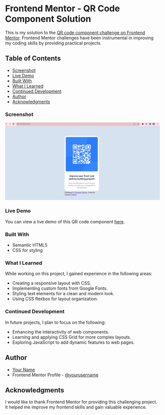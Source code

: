 # Frontend Mentor - QR Code Component Solution

This is my solution to the [QR code component challenge on Frontend Mentor](https://www.frontendmentor.io/challenges/qr-code-component-iux_sIO_H). Frontend Mentor challenges have been instrumental in improving my coding skills by providing practical projects.

## Table of Contents

  - [Screenshot](#screenshot)
  - [Live Demo](#live-demo)
  - [Built With](#built-with)
  - [What I Learned](#what-i-learned)
  - [Continued Development](#continued-development)
- [Author](#author)
- [Acknowledgments](#acknowledgments)


### Screenshot

![QR Code Component Screenshot](./images/Screenshot%202023-10-05%20130904.png)

### Live Demo

You can view a live demo of this QR code component [here](https://jenna-lab.github.io/HTML-CSS-card-design/).


### Built With

- Semantic HTML5
- CSS for styling

### What I Learned

While working on this project, I gained experience in the following areas:

- Creating a responsive layout with CSS.
- Implementing custom fonts from Google Fonts.
- Styling text elements for a clean and modern look.
- Using CSS flexbox for layout organization.

### Continued Development

In future projects, I plan to focus on the following:

- Enhancing the interactivity of web components.
- Learning and applying CSS Grid for more complex layouts.
- Exploring JavaScript to add dynamic features to web pages.

## Author

- [Your Name](https://github.com/jenna-lab)
- Frontend Mentor Profile - [@yourusername](https://www.frontendmentor.io/profile/jenna-lab)

## Acknowledgments

I would like to thank Frontend Mentor for providing this challenging project. It helped me improve my frontend skills and gain valuable experience.

